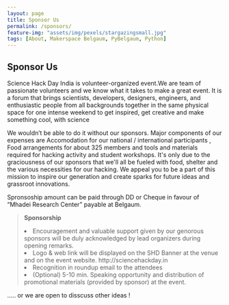 ```yaml
---
layout: page
title: Sponsor Us
permalink: /sponsors/
feature-img: "assets/img/pexels/stargazingsmall.jpg"
tags: [About, Makerspace Belgaum, PyBelgaum, Python]
---
```


## Sponsor Us

Science Hack Day India is volunteer-organized event.We are team of passionate volunteers and we know what it takes to make a great event.
It is a forum that brings scientists, developers, designers, engineers, and enthusiastic people from all backgrounds together in the same physical space for one intense weekend to get inspired, get creative and make something cool, with science

We wouldn’t be able to do it without our sponsors.
Major components of our expenses are Accomodation for our national / international  participants , Food arrangements for about 325 members  and tools and materials required for hacking activity and student workshops.
It's only due to the graciousness of our sponsors that  we'll all be fueled with food, shelter and the various necessities for our hacking. We appeal you to be a part of this mission to inspire our generation and create sparks  for future ideas and grassroot innovations. 

Spronsoship amount can be paid through DD or Cheque in favour of
“Mhadei Research Center” payable at Belgaum.

>**Sponsorship**
><li>Encouragement and valuable support given by our genorous sponsors will be duly acknowledged by lead organizers during opening remarks.</li>
><li>Logo & web link will be displayed on the SHD Banner at the venue and on the event website. http://sciencehackday.in</li>
><li>Recognition in roundup email to the  attendees</li>
><li>(Optional) 5-10 min. Speaking opportunity  and distribution of promotional materials (provided by sponsor) at the event.</li>

..... or we are open to disscuss other ideas !
